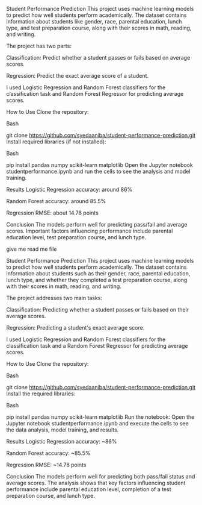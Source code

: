 Student Performance Prediction
This project uses machine learning models to predict how well students perform academically. The dataset contains information about students like gender, race, parental education, lunch type, and test preparation course, along with their scores in math, reading, and writing.

The project has two parts:

Classification: Predict whether a student passes or fails based on average scores.

Regression: Predict the exact average score of a student.

I used Logistic Regression and Random Forest classifiers for the classification task and Random Forest Regressor for predicting average scores.

How to Use
Clone the repository:

Bash

git clone https://github.com/syedaaniba/student-performance-prediction.git
Install required libraries (if not installed):

Bash

pip install pandas numpy scikit-learn matplotlib
Open the Jupyter notebook studentperformance.ipynb and run the cells to see the analysis and model training.

Results
Logistic Regression accuracy: around 86%

Random Forest accuracy: around 85.5%

Regression RMSE: about 14.78 points

Conclusion
The models perform well for predicting pass/fail and average scores. Important factors influencing performance include parental education level, test preparation course, and lunch type.







give me read me file


Student Performance Prediction
This project uses machine learning models to predict how well students perform academically. The dataset contains information about students such as their gender, race, parental education, lunch type, and whether they completed a test preparation course, along with their scores in math, reading, and writing.

The project addresses two main tasks:

Classification: Predicting whether a student passes or fails based on their average scores.

Regression: Predicting a student's exact average score.

I used Logistic Regression and Random Forest classifiers for the classification task and a Random Forest Regressor for predicting average scores.

How to Use
Clone the repository:

Bash

git clone https://github.com/syedaaniba/student-performance-prediction.git
Install the required libraries:

Bash

pip install pandas numpy scikit-learn matplotlib
Run the notebook:
Open the Jupyter notebook studentperformance.ipynb and execute the cells to see the data analysis, model training, and results.

Results
Logistic Regression accuracy: ~86%

Random Forest accuracy: ~85.5%

Regression RMSE: ~14.78 points

Conclusion
The models perform well for predicting both pass/fail status and average scores. The analysis shows that key factors influencing student performance include parental education level, completion of a test preparation course, and lunch type.
